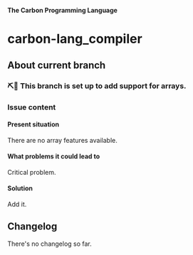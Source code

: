 **The Carbon Programming Language**

# carbon-lang_compiler

## About current branch

### ⛏🚧 This branch is set up to add support for arrays.

### Issue content

#### Present situation

There are no array features available.

#### What problems it could lead to

Critical problem.

#### Solution

Add it.

## Changelog

There's no changelog so far.
